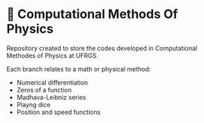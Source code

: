 # :telescope: Computational Methods Of Physics

Repository created to store the codes developed in Computational Methodes of Physics at UFRGS.

Each branch relates to a math or physical method:

* Numerical differentiation
* Zeros of a function
* Madhava-Leibniz series
* Playng dice
* Position and speed functions
